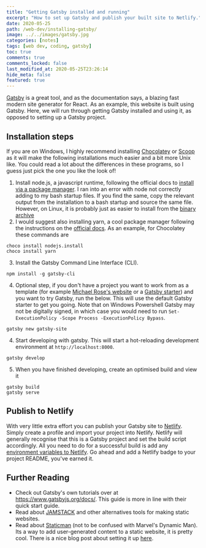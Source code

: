 ```yaml
---
title: "Getting Gatsby installed and running"
excerpt: "How to set up Gatsby and publish your built site to Netlify."
date: 2020-05-25
path: /web-dev/installing-gatsby/
image: ../../images/gatsby.jpg
categories: [notes]
tags: [web dev, coding, gatsby]
toc: true
comments: true
comments_locked: false
last_modified_at: 2020-05-25T23:26:14
hide_meta: false
featured: true
---
```


[Gatsby](https://www.gatsbyjs.org/docs/) is a great tool, and as the documentation says, a blazing fast modern site generator for React. As an example, this website is built using Gatsby. Here, we will run through getting Gatsby installed and using it, as opposed to setting up a Gatsby project.

## Installation steps
If you are on Windows, I highly recommend installing [Chocolatey](https://chocolatey.org/) or [Scoop](https://scoop.sh/) as it will make the following installations much easier and a bit more Unix like. You could read a lot about the differences in these programs, so I guess just pick the one you like the look of!

1. Install node.js, a javascript runtime, following the official docs to [install via a package manager](https://nodejs.org/en/download/package-manager/). I ran into an error with node not correctly adding to my bash startup files. If you find the same, copy the relevant output from the installation to a bash startup and source the same file. However, on Linux, it is probably just as easier to install from the [binary archive](https://github.com/nodejs/help/wiki/Installation)
1. I would suggest also installing yarn, a cool package manager following the instructions on the [official docs](https://classic.yarnpkg.com/en/docs/install/#debian-stable). As an example, for Chocolatey these commands are

```shell
choco install nodejs.install
choco install yarn
```

3. Install the Gatsby Command Line Interface (CLI).

```shell
npm install -g gatsby-cli
```
4. Optional step, if you don't have a project you want to work from as a template (for example [Michael Rose's website](https://github.com/mmistakes/made-mistakes-gatsby) or a [Gatsby starter](https://www.gatsbyjs.org/starters/?v=2)) and you want to try Gatsby, run the below. This will use the default Gatsby starter to get you going. Note that on Windows Powershell Gatsby may not be digitally signed, in which case you would need to run `Set-ExecutionPolicy -Scope Process -ExecutionPolicy Bypass`.

```shell
gatsby new gatsby-site
```
4. Start developing with gatsby. This will start a hot-reloading development environment at `http://localhost:8000`.

```shell
gatsby develop
```
5. When you have finished developing, create an optimised build and view it

```shell
gatsby build
gatsby serve
```

## Publish to Netlify
With very little extra effort you can publish your Gatsby site to [Netlify](https://www.netlify.com/).
Simply create a profile and import your project into Netlify.
Netlify will generally recognise that this is a Gatsby project and set the build script accordingly.
All you need to do for a successful build is add any [environment variables to Netlify](https://docs.netlify.com/configure-builds/environment-variables/).
Go ahead and add a Netlify badge to your project README, you've earned it.

## Further Reading
* Check out Gatsby's own tutorials over at https://www.gatsbyjs.org/docs/. This guide is more in line with their quick start guide.
* Read about [JAMSTACK](https://jamstack.org/) and other alternatives tools for making static websites.
* Read about [Staticman](https://staticman.net/) (not to be confused with Marvel's Dynamic Man). Its a way to add user-generated content to a static website, it is pretty cool. There is a nice blog post about setting it up [here](https://travisdowns.github.io/blog/2020/02/05/now-with-comments.html).